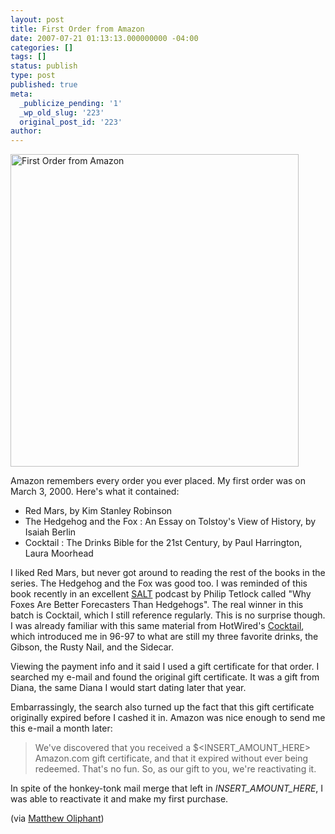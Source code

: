 ```yaml
---
layout: post
title: First Order from Amazon
date: 2007-07-21 01:13:13.000000000 -04:00
categories: []
tags: []
status: publish
type: post
published: true
meta:
  _publicize_pending: '1'
  _wp_old_slug: '223'
  original_post_id: '223'
author: 
---
```

<a href="http://www.flickr.com/photos/matthewsim/860984859/" title="Photo Sharing"><img src="https://farm2.static.flickr.com/1314/860984859_244d3f7cb3.jpg" width="461" height="500" alt="First Order from Amazon" /></a>

Amazon remembers every order you ever placed.  My first order was on March 3, 2000.  Here's what it contained:

<ul>
<li>Red Mars, by Kim Stanley Robinson</li>
<li>The Hedgehog and the Fox : An Essay on Tolstoy's View of History, by Isaiah Berlin</li>
<li>Cocktail : The Drinks Bible for the 21st Century, by Paul Harrington, Laura Moorhead</li>
</ul>

I liked Red Mars, but never got around to reading the rest of the books in the series.  The Hedgehog and the Fox was good too.  I was reminded of this book recently in an excellent <a href="http://www.longnow.org/projects/seminars/">SALT</a> podcast by Philip Tetlock called &quot;Why Foxes Are Better Forecasters Than Hedgehogs&quot;.  The real winner in this batch is Cocktail, which I still reference regularly.  This is no surprise though.  I was already familiar with this same material from HotWired's <a href="http://web.archive.org/web/19990222063457/www.hotwired.com/cocktail/">Cocktail</a>, which introduced me in 96-97 to what are still my three favorite drinks, the Gibson, the Rusty Nail, and the Sidecar.

Viewing the payment info and it said I used a gift certificate for that order.  I searched my e-mail and found the original gift certificate.  It was a gift from Diana, the same Diana I would start dating later that year.

Embarrassingly, the search also turned up the fact that this gift certificate originally expired before I cashed it in.  Amazon was nice enough to send me this e-mail a month later:

<blockquote>We've discovered that you received a $&lt;INSERT_AMOUNT_HERE&gt; Amazon.com gift certificate, and that it expired without ever being redeemed.  That's no fun. So, as our gift to you, we're reactivating it.</blockquote>

In spite of the honkey-tonk mail merge that left in <i>INSERT_AMOUNT_HERE</i>, I was able to reactivate it and make my first purchase.

(via <a href="http://www.flickr.com/photos/fajalar/860899409/">Matthew Oliphant</a>)
